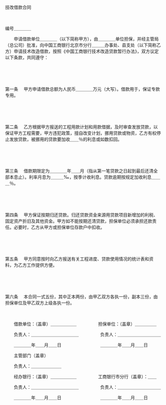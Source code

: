 



技改借款合同



 

　　　　　　　　　　　　　　　　　　　　　　　　　　　


 编号＿＿＿＿



　　申请借款单位＿＿＿＿（以下简称甲方），由＿＿＿＿单位担保，并经主管局（总公司）批准，向中国工商银行北京市分行＿＿＿办事处、县支处（以下简称乙方）申请技术改造借款，按照《中国工商银行技术改造贷款暂行办法》，双方议定以下条款，共同遵守：

　　

　　

第一条
　甲方申请借款总额为人民币＿＿＿＿万元（大写）。借款用于，保证专款专用。

　　

　　

第二条
　乙方根据甲方报送的工程用款计划和用款借据，及时审查发放贷款，以保证甲方工程需要，甲方违犯政策，擅自改变计划，挪用贷款或物资，乙方有权停止发放贷款，被挪用的贷款要加收＿＿％的利息或如数扣回。

　　

　　

第三条
　借款期限定为＿＿＿＿年＿＿月（指从第一笔贷款之日起到最后还清全部本息止）。利率月息为＿＿＿‰，按季计收利息。贷款逾期按规定加收利息＿＿＿％。

　　

　　

第四条
　甲方保证按期归还贷款。归还贷款资金来源用贷款项目新增加的利税、固定资产折旧及其他资金。甲方如不能按期还清贷款，担保单位必须承担还款责任。必要时，乙方从甲方或担保单位存款户中扣收。

　　

　　

第五条
　甲方同意按时向乙方报送有关工程进度、贷款使用情况的统计表和资料，为乙方工作提供方便。

　　

　　

第六条
　本合同一式五份，其中正本两份，由甲乙双方各执一份，副本三份，由担保单位及甲乙双方上级各执一份。　　

　　

　　借款单位：（盖章）＿＿＿＿＿＿　　　　　担保单位：（盖章）＿＿＿＿＿

　　负责人：＿＿＿＿＿＿＿＿＿＿＿　　　　　负责人：＿＿＿＿＿＿＿＿＿＿

　　＿＿＿＿年＿＿月＿＿日　　　　　　　　　＿＿＿＿年＿＿月＿＿日

　　主管部门（盖章）

　　负责人：＿＿＿＿＿＿＿

　　经办银行：（盖章）＿＿＿＿＿＿　　　　　工商银行市分行（盖章）：＿＿

　　负责人：＿＿＿＿＿＿＿＿＿＿＿　　　　　负责人：＿＿＿＿＿＿＿＿＿＿

　　＿＿＿＿年＿＿月＿＿日　　　　　　　　　＿＿＿＿年＿＿月＿＿日